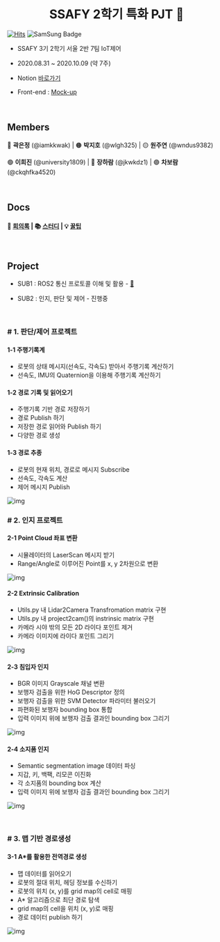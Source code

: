 <h1 align="center">SSAFY 2학기 특화 PJT 🤖</h1>

[![Hits](https://hits.seeyoufarm.com/api/count/incr/badge.svg?url=https://lab.ssafy.com/s03-iot-sub2/s03p22a207/tree/master)](https://hits.seeyoufarm.com) ![SamSung Badge](https://img.shields.io/badge/-Samsung-blue?style=flat-square&logo=Samsung)

- SSAFY 3기 2학기 서울 2반 7팀 IoT제어

- 2020.08.31 ~ 2020.10.09 (약 7주)

- Notion [바로가기](https://www.notion.so/SSAFY-2-PJT-88cccf0c5ec64822ab4be1f5f9afc67b)

- Front-end : [Mock-up](https://ovenapp.io/view/mA68SiZmDPsl9VarKd1DZmLpHDBzIWrt)

<br>

## Members

🔴 **곽은정** (@iamkkwak) | 🟠 **박지호** (@wlgh325) | 🟡 **원주연** (@wndus9382)

🟢 **이희진** (@university1809) | 🔵 **장하람** (@jkwkdz1) | 🟣 **차보람** (@ckqhfka4520)

<br>

## Docs

#### 📝 [회의록](https://lab.ssafy.com/s03-iot-sub2/s03p22a207/tree/master/docs/notes) | 📚 [스터디](https://lab.ssafy.com/s03-iot-sub2/s03p22a207/tree/master/docs/study) | 💡 [꿀팁](https://lab.ssafy.com/s03-iot-sub2/s03p22a207/tree/master/docs/tips)

<br>

## Project

- SUB1 : ROS2 통신 프로토콜 이해 및 활용 -  [📖](docs/project/sub1.md)

- SUB2 : 인지, 판단 및 제어 - 진행중

<br>

### # 1. 판단/제어 프로젝트

#### 1-1 주행기록계

- 로봇의 상태 메시지(선속도, 각속도) 받아서 주행기록 계산하기
- 선속도, IMU의 Quaternion을 이용해 주행기록 계산하기

#### 1-2 경로 기록 및 읽어오기

- 주행기록 기반 경로 저장하기
- 경로 Publish 하기
- 저장한 경로 읽어와 Publish 하기
- 다양한 경로 생성

#### 1-3 경로 추종

- 로봇의 현재 위치, 경로로 메시지 Subscribe
- 선속도, 각속도 계산
- 제어 메시지 Publish

![img](docs/img/sub2/map_path.jpg)</p>

### # 2. 인지 프로젝트
#### 2-1 Point Cloud 좌표 변환

- 시뮬레이터의 LaserScan 메시지 받기
- Range/Angle로 이루어진 Point를 x, y 2차원으로 변환

![img](docs/img/sub2/local_coordinates.PNG)

#### 2-2 Extrinsic Calibration

- Utils.py 내 Lidar2Camera Transfromation matrix 구현
- Utils.py 내 project2cam()의 instrinsic matrix 구현
- 카메라 시야 밖의 모든 2D 라이다 포인트 제거
- 카메라 이미지에 라이다 포인트 그리기

![img](docs/img/sub2/lidar_calibration.png)

#### 2-3 침입자 인지

- BGR 이미지 Grayscale 채널 변환
- 보행자 검출을 위한 HoG Descriptor 정의
- 보행자 검출을 위한 SVM Detector 파라미터 불러오기
- 파편화된 보행자 bounding box 통합
- 입력 이미지 위에 보행자 검출 결과인 bounding box 그리기

![img](docs/img/sub2/detect_intruder.png)

#### 2-4 소지품 인지

- Semantic segmentation image 데이터 파싱
- 지갑, 키, 백팩, 리모콘 이진화
- 각 소지품의 bounding box 계산
- 입력 이미지 위에 보행자 검출 결과인 bounding box 그리기

![img](docs/img/sub2/detect_thing.png)

<br>

### # 3. 맵 기반 경로생성
#### 3-1 A*를 활용한 전역경로 생성

- 맵 데이터를 읽어오기
- 로봇의 절대 위치, 헤딩 정보를 수신하기
- 로봇의 위치 (x, y)를 grid map의 cell로 매핑
- A* 알고리즘으로 최단 경로 탐색
- grid map의 cell을 위치 (x, y)로 매핑
- 경로 데이터 publish 하기

![img](docs/img/sub2/a-star.png)